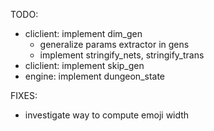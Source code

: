 TODO:
- cliclient: implement dim_gen
    - generalize params extractor in gens
    - implement stringify_nets, stringify_trans
- cliclient: implement skip_gen
- engine: implement dungeon_state

FIXES:
- investigate way to compute emoji width

